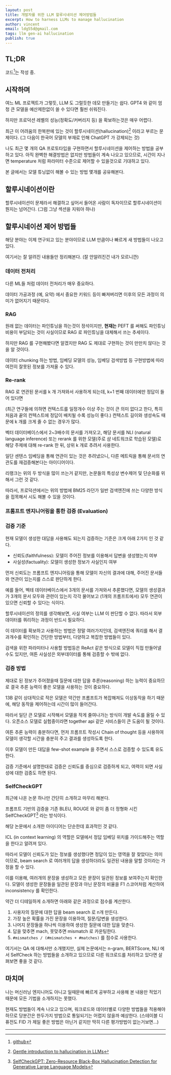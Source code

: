 ```yaml
---
layout: post
title: 개발자를 위한 LLM 할루시네이션 제어방법들
excerpt: How to harness LLMs to manage hallucination
author: vincent
email: ldg55d@gmail.com
tags: llm gen-ai hallucination
publish: true
---
```


## TL;DR

코드[^1]는 작성 중.

## 시작하며

여느 ML 프로젝트가 그렇듯, LLM 도 그럴듯한 데모 만들기는 쉽다. GPT4 와 같이 엄청 큰 모델을 예산제한없이 쓸 수 있다면 훨씬 쉬워진다.

하지만 프로덕션 레벨의 성능(정확도/커버리지 등) 을 확보하는것은 매우 어렵다.

최근 이 어려움의 한복판에 있는 것이 할루시네이션(hallucination)[^2] 이라고 부르는 문제이다. (그 다음이 한국어 모델의 부재로 인해 ChatGPT 가 강제되는 것)

나도 최근 몇 개의 QA 프로토타입을 구현하면서 할루시네이션을 제어하는 방법을 공부하고 있다. 아직 완벽한 해결방법은 없지만 방법들이 계속 나오고 있으므로, 시간이 지나면 temperature 처럼 파라미터 수준으로 제어할 수 있을것으로 기대하고 있다.

본 글에서는 모델 튜닝없이 해볼 수 있는 방법 몇개를 공유해본다.

## 할루시네이션이란

할루시네이션이 문제라서 해결하고 싶어서 들어온 사람이 독자이므로 할루시네이션이 뭔지는 넘어간다.
(그럼 그냥 섹션을 지워야 하나)

## 할루시네이션 제어 방법들

해당 분야는 이제 연구되고 있는 분야이므로 LLM 만큼이나 빠르게 새 방법들이 나오고 있다.

여기서는 잘 알려진 내용들만 정리해본다. (잘 안알려진건 내가 모르니깐)

### 데이터 전처리

다른 ML들 처럼 데이터 전처리가 매우 중요하다.

데이터 가공과정 (예, 요약) 에서 중요한 키워드 등이 빠져버리면 이후의 모든 과정이 의미가 없어지기 때문이다.

### RAG

원래 없는 데이터는 파인튜닝을 하는것이 정석이지만, **현재는** PEFT 를 써해도 파인튜닝 비용이 부담되는 것이 사실이므로 RAG 로 파인튜닝을 대체해서 쓰는 추세이다.

하지만 RAG 를 구현해봤다면 알겠지만 RAG 도 제대로 구현하는 것이 만만치 않다는 것을 알 것이다.

데이터 chunking 하는 방법, 임베딩 모델의 성능, 임베딩 검색방법 등 구현방법에 따라 여전히 잘못된 정보를 가져올 수 있다.

### Re-rank

RAG 로 연관된 문서를 k 개 가져와서 사용하게 되는데, k+1 번째 데이터에만 정답이 들어 있다면

(최근 연구들에 의하면 컨텍스트를 일정개수 이상 주는 것이 큰 의미 없다고 한다, 특히 처음과 끝의 컨텍스트에 정답이 배치될 수록 성능이 좋다.)
컨텍스트 길이와 생성속도 때문에 k 개를 크게 줄 수 없는 경우가 많다.

벡터 데이터베이스에서 2~3배수의 문서를 가져오고, 해당 문서를 NLI (natural language inference) 또는 rerank 를 위한 모델(주로 샴 네트워크로 학습된 모델)로 해당 주제에 대해 re-rank 한 뒤, 상위 k 개로 추려서 사용한다.

일단 센텐스 임베딩을 통해 연관이 있는 것은 추려냈으니, 다른 메트릭을 통해 문서의 연관도를 재검증해본다는 아이디어이다.

리랭크는 위의 두 방식을 많이 쓰는거 같지만, 논문들의 특성상 변수제어 및 단순화를 위해서 그런 것 같다.

따라서, 프로덕션에서는 위의 방법에 BM25 라던가 일반 검색엔진에 쓰는 다양한 방식을 접목해서 시도 해볼 수 있을 것이다.

### 프롬프트 엔지니어링을 통한 검증 (Evaluation)

### 검증 기준

현재 모델이 생성한 대답을 사용해도 되는지 검증하는 기준은 크게 아래 2가지 인 것 같다.

- 신뢰도(faithfulness): 모델이 주어진 정보를 이용해서 답변을 생성했는지 여부
- 사실성(factuality): 모델이 생성한 정보가 사실인지 여부

먼저 신뢰도는 프롬프트 엔지니어링을 통해 모델이 자신의 결과에 대해, 주어진 문서들와 연관이 있는지를 스스로 판단하게 한다.

예를 들어, 벡테 데이터베이스에서 3개의 문서를 가져와서 추론했다면, 모델의 생성결과가 3개의 문서 모두와 관련이 있는지 각각 물어보고 (1개의 프롬프트에서) 모두 연관이 있으면 신뢰할 수 있다는 식이다.

할루시네이션의 정의를 생각해보면, 사실 여부는 LLM 이 판단할 수 없다. 따라서 외부데이터를 쿼리하는 과정이 반드시 필요하다.

이 데이터를 확보하고 사용하는 방법은 정말 여러가지인데, 검색엔진에 쿼리를 해서 결과개수를 확인하는 간단한 방법부터, 다양하고 복잡한 방법들이 있다.

검색을 위한 파라미터나 사용할 방법등은 ReAct 같은 방식으로 모델이 직접 만들어낼 수도 있지만, 여튼 사실성은 외부데이터를 통해 검증할 수 밖에 없다.

### 검증 방법

제대로 된 정보가 주어졌을때 질문에 대한 답을 추론(reasoning) 하는 능력이 중요하므로 결국 추론 능력이 좋은 모델을 사용하는 것이 중요하다.

13B 같이 상대적으로 작은 모델은 약간만 프롬프트가 복잡해져도 이상동작을 하기 때문에, 해당 동작을 제어하는데 시간이 많이 들어간다.

따라서 일단 큰 모델로 시작해서 모델을 작게 줄여나가는 방식이 개발 속도를 올릴 수 있다. 오픈소스 모델로 실험중이라면 together api 같은 서비스들이 큰 도움이 될 것이다.

여튼 추론 능력이 충분하다면, 먼저 프롬프트 작성시 Chain of thought 등을 사용하여 모델이 생각할 시간을 충분히 주고 결과를 생성하도록 한다.

이후 모델이 만든 대답을 few-shot example 을 주면서 스스로 검증할 수 있도록 유도한다.

검증 기준에서 설명한대로 검증은 신뢰도를 중심으로 검증하게 되고, 여력이 되면 사실성에 대한 검증도 하면 된다.

### SelfCheckGPT

최근에 나온 논문 하나만 간단히 소개하고 마무리 해본다.

프롬프트 기반의 검증을 기존 BLEU, ROUGE 와 같이 좀 더 정형화 시킨 SelfCheckGPT[^3] 라는 방식이다.

해당 논문에서 소개한 아이디어는 단순한데 효과적인 것 같다.

ICL (in context learning) 의 역할은 모델에서 정답 임베딩 위치를 가이드해주는 역할을 한다고 알려져 있다.

따라서 모델이 신뢰도가 있는 정보를 생성했다면 정답이 있는 영역을 잘 찾았다는 의미이므로, beam search 로 여러개의 답을 생성하더라도 일관된 내용을 말할 것이라는 가정을 할 수 있다.

이를 이용해, 여러개의 문장을 생성하고 모든 문장이 일관된 정보를 보여주는지 확인한다. 모델이 생성한 문장들을 일관된 문장과 아닌 문장의 비율을 F1 스코어처럼 계산하여 inconsistency 를 확인한다.

약간 더 디테일하게 소개하면 아래와 같은 과정으로 점수를 계산한다.

1. 사용자의 질문에 대한 답을 beam search 로 n개 만든다.
2. 가장 높은 확률을 가진 문장을 이용하여, 질문/답변을 생성한다.
3. 나머지 문장들을 하나씩 이용하여 생성한 질문에 대한 답을 맞춘다.
4. 답을 맞추면 mach, 못맞추면 mismatch 로 카운팅한다.
5. `#mismatches / (#mismatches + #matches)` 를 점수로 사용한다.

여기서는 QA 에 대해서만 소개했지만, 실제 논문에서는 n-gram, BERTScore, NLI 에서 SelfCheck 하는 방법들을 소개하고 있으므로 다른 워크로드를 처리하고 있다면 살펴보면 좋을 것 같다.

## 마치며

나는 머신러닝 엔지니어도 아니고 일때문에 빠르게 공부하고 사용해 본 내용만 적었기 때문에 모든 기법을 소개하지는 못했다.

현재도 방법들이 계속 나오고 있으며, 워크로드와 데이터별로 다양한 방법들을 적용해야 하므로 당분간은 한두가지 방법으로 통일되기는 어렵지 않을까 예상한다. (스테이블 디퓨전도 FID 가 제일 좋은 방법은 아닌거 같지만 딱히 다른 평가방법이 없는거보면...)

---

[^1]: [github]()
[^2]: [Gentle introduction to hallucination in LLMs](https://machinelearningmastery.com/a-gentle-introduction-to-hallucinations-in-large-language-models/)
[^3]: [SelfCheckGPT: Zero-Resource Black-Box Hallucination Detection for Generative Large Language Models](https://arxiv.org/abs/2303.08896)

